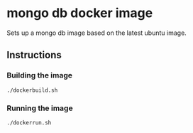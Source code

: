 # mongo db docker image

Sets up a mongo db image based on the latest ubuntu image. 

## Instructions

### Building the image
```
./dockerbuild.sh
```


### Running the image
```
./dockerrun.sh
```




